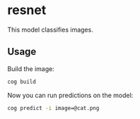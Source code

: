 # resnet

This model classifies images.

## Usage

Build the image:

```sh
cog build
```

Now you can run predictions on the model:

```sh
cog predict -i image=@cat.png
```

